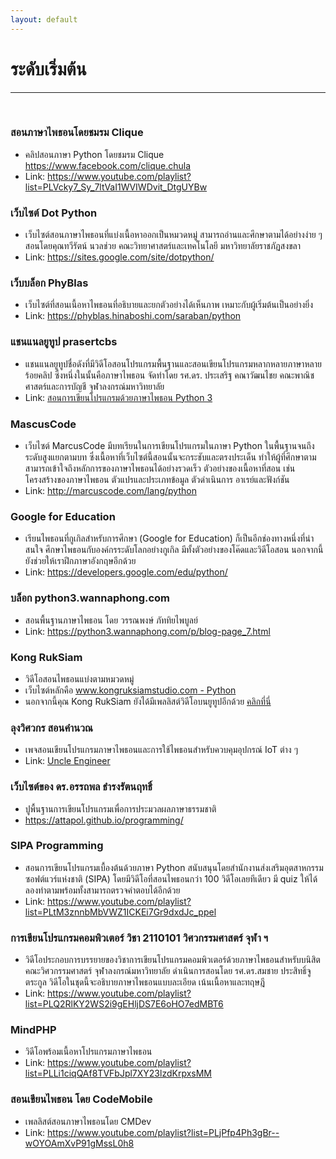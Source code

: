 ```yaml
---
layout: default
---
```


# ระดับเริ่มต้น

---

<br>

### **สอนภาษาไพธอนโดยชมรม Clique**

- คลิปสอนภาษา Python โดยชมรม Clique <https://www.facebook.com/clique.chula>
- Link: <https://www.youtube.com/playlist?list=PLVcky7_Sy_7ltVaI1WVIWDvit_DtgUYBw>

### **เว็บไซต์ Dot Python**

- เว็บไซต์สอนภาษาไพธอนที่แบ่งเนื้อหาออกเป็นหมวดหมู่ สามารถอ่านและศึกษาตามได้อย่างง่าย ๆ สอนโดยคุณทวีรัตน์ นวลช่วย คณะวิทยาศาสตร์และเทคโนโลยี มหาวิทยาลัยราชภัฏสงขลา 
- Link: <https://sites.google.com/site/dotpython/>

### **เว็บบล็อก PhyBlas**

- เว็บไซต์ที่สอนเนื้อหาไพธอนที่อธิบายและยกตัวอย่างได้เห็นภาพ เหมาะกับผู้เริ่มต้นเป็นอย่างยิ่ง
- Link: <https://phyblas.hinaboshi.com/saraban/python>

### **แชนแนลยูทูป prasertcbs**

- แชนแนลยูทูปชื่อดังที่มีวิดีโอสอนโปรแกรมพื้นฐานและสอนเขียนโปรแกรมหลากหลายภาษาหลายร้อยคลิป ซึ่งหนึ่งในนั้นคือภาษาไพธอน จัดทำโดย รศ.ดร. ประเสริฐ คณาวัฒนไชย คณะพาณิชศาสตร์และการบัญชี จุฬาลงกรณ์มหาวิทยาลัย
- Link: [สอนการเขียนโปรแกรมด้วยภาษาไพธอน Python 3][python3-prasert]

[python3-prasert]: https://www.youtube.com/watch?v=bu6kwrpOqFM&list=PLoTScYm9O0GH4YQs9t4tf2RIYolHt_YwW

### **MascusCode**

- เว็บไซต์ MarcusCode มีบทเรียนในการเขียนโปรแกรมในภาษา Python ในพื้นฐานจนถึงระดับสูงแยกตามบท ซึ่งเนื้อหาที่เว็บไซต์นี้สอนนั้นจะกระชับและตรงประเด็น ทำให้ผู้ที่ศึกษาตามสามารถเข้าใจถึงหลักการของภาษาไพธอนได้อย่างรวดเร็ว ตัวอย่างของเนื้อหาที่สอน เช่น โครงสร้างของภาษาไพธอน ตัวแปรและประเภทข้อมูล ตัวดำเนินการ อาเรย์และฟังก์ชัน 
- Link: <http://marcuscode.com/lang/python>

### **Google for Education**

- เรียนไพธอนที่กูเกิลสำหรับการศึกษา (Google for Education) ก็เป็นอีกช่องทางหนึ่งที่น่าสนใจ ศึกษาไพธอนกับองค์กรระดับโลกอย่างกูเกิล มีทั้งตัวอย่างของโค๊ดและวิดีโอสอน นอกจากนี้ยังช่วยให้เราฝึกภาษาอังกฤษอีกด้วย
- Link: <https://developers.google.com/edu/python/>

### **บล็อก python3.wannaphong.com**

- สอนพื้นฐานภาษาไพธอน โดย วรรณพงษ์  ภัททิยไพบูลย์
- Link: <https://python3.wannaphong.com/p/blog-page_7.html>

### **Kong RukSiam**

- วิดีโอสอนไพธอนแบ่งตามหมวดหมู่
- เว็บไซต์หลักคือ [www.kongruksiamstudio.com - Python][kong-python] 
- นอกจากนี้คุณ Kong RukSiam ยังได้มีเพลลิสต์วิดีโอบนยูทูปอีกด้วย [คลิกที่นี่][kong-youtube]
  
[kong-python]: https://www.kongruksiamstudio.com/search/label/Python?&max-results=6
[kong-youtube]: https://www.youtube.com/channel/UCB6eDEzpqpiaZnDMzoje57Q/playlists?view=50&sort=dd&shelf_id=7

### **ลุงวิศวกร สอนคำนวณ**

- เพจสอนเขียนโปรแกรมภาษาไพธอนและการใช้ไพธอนสำหรับควบคุมอุปกรณ์ IoT ต่าง ๆ
- Link: [Uncle Engineer][uncle-youtube]

[uncle-youtube]: https://www.youtube.com/channel/UCqpjARTD4PHnLexXUdb15aQ

### **เว็บไซต์ของ ดร.อรรถพล ธำรงรัตนฤทธิ์**

- ปูพื้นฐานการเขียนโปรแกรมเพื่อการประมวลผลภาษาธรรมชาติ
- https://attapol.github.io/programming/

### **SIPA Programming**

- สอนการเขียนโปรแกรมเบื้องต้นด้วยภาษา Python สนับสนุนโดยสำนักงานส่งเสริมอุตสาหกรรมซอฟต์แวร์แห่งชาติ (SIPA) โดยมีวิดีโอที่สอนไพธอนกว่า 100 วิดีโอเลยทีเดียว มี quiz ให้ได้ลองทำตามพร้อมทั้งสามารถตรวจคำตอบได้อีกด้วย
- Link: <https://www.youtube.com/playlist?list=PLtM3znnbMbVWZ1ICKEi7Gr9dxdJc_ppel>

### **การเขียนโปรแกรมคอมพิวเตอร์ วิชา 2110101 วิศวกรรมศาสตร์ จุฬา ฯ**

- วิดีโอประกอบการบรรยายของวิชาการเขียนโปรแกรมคอมพิวเตอร์ด้วยภาษาไพธอนสำหรับบนิสิตคณะวิศวกรรมศาสตร์ จุฬาลงกรณ์มหาวิทยาลัย ดำเนินการสอนโดย รศ.ดร.สมชาย ประสิทธิ์จูตระกูล วิดีโอในชุดนี้จะอธิบายภาษาไพธอนแบบละเอียด เน้นเนื้อหาและทฤษฎี
- Link: <https://www.youtube.com/playlist?list=PLQ2RlKY2WS2i9gEHljDS7E6oHO7edMBT6>

### **MindPHP**

- วิดีโอพร้อมเนื้อหาโปรแกรมภาษาไพธอน
- Link: <https://www.youtube.com/playlist?list=PLLi1ciqQAf8TVFbJpl7XY23lzdKrpxsMM>

### **สอนเขียนไพธอน โดย CodeMobile**

- เพลลิสต์สอนภาษาไพธอนโดย CMDev
- Link: <https://www.youtube.com/playlist?list=PLjPfp4Ph3gBr--wOYOAmXvP91gMssL0h8>
